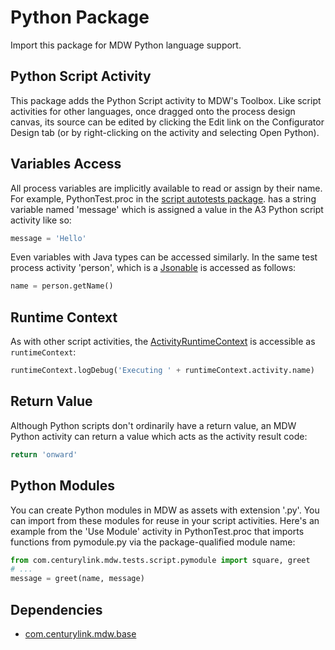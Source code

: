 # Python Package
Import this package for MDW Python language support. 

## Python Script Activity
This package adds the Python Script activity to MDW's Toolbox.  Like script activities for other languages,
once dragged onto the process design canvas, its source can be edited by clicking the Edit link on the 
Configurator Design tab (or by right-clicking on the activity and selecting Open Python).

## Variables Access
All process variables are implicitly available to read or assign by their name.  For example, PythonTest.proc
in the [script autotests package](https://github.com/CenturyLinkCloud/mdw/tree/master/mdw-workflow/assets/com/centurylink/mdw/tests/script).
has a string variable named 'message' which is assigned a value in the A3 Python script activity like so:
```python
message = 'Hello'
```
Even variables with Java types can be accessed similarly.  In the same test process activity 'person', which is a
[Jsonable](https://centurylinkcloud.github.io/mdw/docs/javadoc/com/centurylink/mdw/model/Jsonable.html) is accessed as follows:
```python
name = person.getName()
```

## Runtime Context
As with other script activities, the [ActivityRuntimeContext](https://centurylinkcloud.github.io/mdw/docs/javadoc/com/centurylink/mdw/model/workflow/ActivityRuntimeContext.html)
is accessible as `runtimeContext`:
```python
runtimeContext.logDebug('Executing ' + runtimeContext.activity.name)
```

## Return Value
Although Python scripts don't ordinarily have a return value, an MDW Python activity can return a value which
acts as the activity result code:
```python
return 'onward'
```

## Python Modules
You can create Python modules in MDW as assets with extension '.py'.  You can import from these modules for
reuse in your script activities.  Here's an example from the 'Use Module' activity in PythonTest.proc that
imports functions from pymodule.py via the package-qualified module name:  
```python
from com.centurylink.mdw.tests.script.pymodule import square, greet
# ...
message = greet(name, message)
``` 

## Dependencies
  - [com.centurylink.mdw.base](https://github.com/CenturyLinkCloud/mdw/blob/master/mdw-workflow/assets/com/centurylink/mdw/base/readme.md)
  

